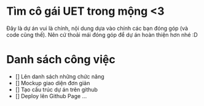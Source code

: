 # Tìm cô gái UET trong mộng <3
Đây là dự án vui là chính, nội dung dựa vào chính các bạn đóng góp (và code cũng thế). Nên cứ thoải mái đóng góp để dự án hoàn thiện hơn nhé :D

# Danh sách công việc
- [] Lên danh sách những chức năng
- [] Mockup giao diện đơn giản
- [] Tạo cấu trúc dự án trên github
- [] Deploy lên Github Page
...
